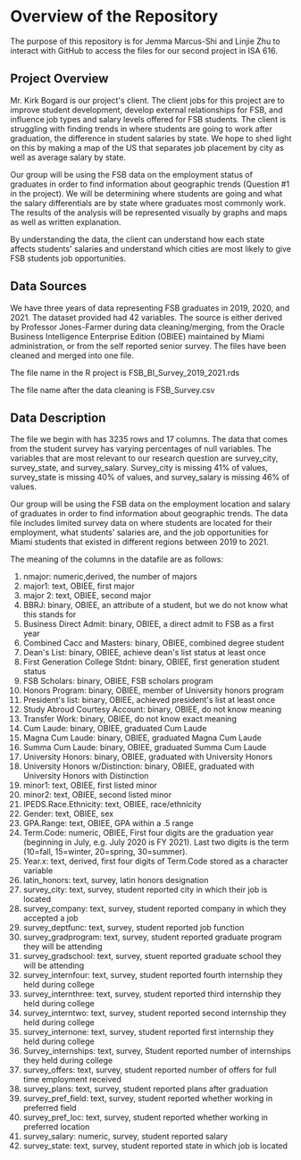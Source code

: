# Overview of the Repository

The purpose of this repository is for Jemma Marcus-Shi and Linjie Zhu to interact with GitHub to access the files for our second project in ISA 616. 

## Project Overview
Mr. Kirk Bogard is our project's client. The client jobs for this project are to improve student development, develop external relationships for FSB, and influence job types and salary levels offered for FSB students. The client is struggling with finding trends in where students are going to work after graduation, the difference in student salaries by state. We hope to shed light on this by making a map of the US that separates job placement by city as well as average salary by state.

Our group will be using the FSB data on the employment status of graduates in order to find information about geographic trends (Question #1 in the project). We will be determining where students are going and what the salary differentials are by state where graduates most commonly work. The results of the analysis will be represented visually by graphs and maps as well as written explanation.

By understanding the data, the client can understand how each state affects students' salaries and  understand which cities are most likely to give FSB students job opportunities.

## Data Sources

We have three years of data representing FSB graduates in 2019, 2020, and 2021. The dataset provided had 42 variables. The source is either derived by Professor Jones-Farmer during data cleaning/merging, from the Oracle Business Intelligence Enterprise Edition (OBIEE) maintained by Miami administration, or from the self reported senior survey. The files have been cleaned and merged into one file.

The file name in the R project is FSB_BI_Survey_2019_2021.rds

The file name after the data cleaning is FSB_Survey.csv

## Data Description

The file we begin with has 3235 rows and 17 columns. The data that comes from the student survey has varying percentages of null variables. The variables that are most relevant to our research question are survey_city, survey_state, and survey_salary. Survey_city is missing 41% of values, survey_state is missing 40% of values, and survey_salary is missing 46% of values.

Our group will be using the FSB data on the employment location and salary of graduates in order to find information about geographic trends. The data file includes limited survey data on where students are located for their employment, what students' salaries are, and the job opportunities for Miami students that existed in different regions between 2019 to 2021.

The meaning of the columns in the datafile are as follows:

1.  nmajor: numeric,derived, the number of majors 
2.  major1: text, OBIEE, first major
3.  major 2: text, OBIEE, second major
4.  BBRJ: binary, OBIEE, an attribute of a student, but we do not know what this stands for
5.  Business Direct Admit: binary, OBIEE, a direct admit to FSB as a first year
6.  Combined Cacc and Masters: binary, OBIEE, combined degree student
7.  Dean's List: binary, OBIEE, achieve dean's list status at least once
8.  First Generation College Stdnt: binary, OBIEE, first generation student status
9.  FSB Scholars: binary, OBIEE, FSB scholars program
10.  Honors Program: binary, OBIEE, member of University honors program
11.  President's list: binary, OBIEE, achieved president's list at least once
12.  Study Abroud Courtesy Account: binary, OBIEE, do not know meaning
13.  Transfer Work: binary, OBIEE, do not know exact meaning
14.  Cum Laude: binary, OBIEE, graduated Cum Laude
15.  Magna Cum Laude: binary, OBIEE, graduated Magna Cum Laude
16.  Summa Cum Laude: binary, OBIEE, graduated Summa Cum Laude
17.  University Honors: binary, OBIEE, graduated with University Honors
18.  University Honors w/Distinction: binary, OBIEE, graduated with University Honors with Distinction
19.  minor1: text, OBIEE, first listed minor
20.  minor2: text, OBIEE, second listed minor
21.  IPEDS.Race.Ethnicity: text, OBIEE, race/ethnicity
22.  Gender: text, OBIEE, sex
23.  GPA.Range: text, OBIEE, GPA within a .5 range
24.  Term.Code: numeric, OBIEE, First four digits are the graduation year (beginning in July, e.g. July 2020 is FY 2021).  Last two digits is the term (10=fall, 15=winter, 20=spring, 30=summer).
25.  Year.x: text, derived, first four digits of Term.Code stored as a character variable
26.  latin_honors: text, survey, latin honors designation
27.  survey_city: text, survey, student reported city in which their job is located
28.  survey_company: text, survey, student reported company in which they accepted a job
29.  survey_deptfunc: text, survey, student reported job function
30.  survey_gradprogram: text, survey, student reported graduate program they will be attending
31.  survey_gradschool: text, survey, stuent reported graduate school they will be attending
32.  survey_internfour: text, survey, student reported fourth internship they held during college
33.  survey_internthree: text, survey, student reported third internship they held during college
34.  survey_interntwo: text, survey, student reported second internship they held during college
35.  survey_internone: text, survey, student reported first internship they held during college
36.  Survey_internships: text, survey, Student reported number of internships they held during college
37.  survey_offers: text, survey, student reported number of offers for full time employment received
38.  survey_plans: text, survey, student reported plans after graduation
39.  survey_pref_field: text, survey, student reported whether working in preferred field
40.  survey_pref_loc: text, survey, student reported whether working in preferred location
41.  survey_salary: numeric, survey, student reported salary
42.  survey_state: text, survey, student reported state in which job is located
